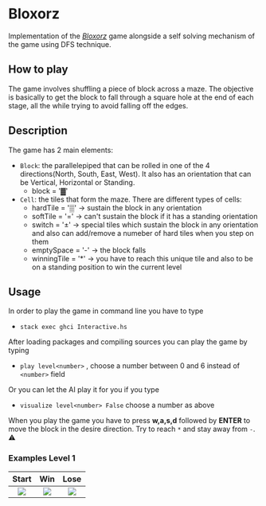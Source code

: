 # Bloxorz
Implementation of the [_Bloxorz_](https://www.miniclip.com/games/bloxorz/ro/) game alongside a self solving mechanism of the game using DFS technique.

## How to play
The game involves shuffling a piece of block across a maze. The objective is basically to get the block to fall through a square hole at the end of each stage, all the while trying to avoid falling off the edges.

## Description
The game has 2 main elements:
- `Block`: the parallelepiped that can be rolled in one of the 4 directions(North, South, East, West). It also has an orientation that can be Vertical, Horizontal or Standing.
    * block = '▓'
- `Cell`: the tiles that form the maze. There are different types of cells:
    * hardTile = '▒' -> sustain the block in any orientation
    * softTile = '=' -> can't sustain the block if it has a standing orientation
    * switch = '±' -> special tiles which sustain the block in any orientation and also can add/remove a numeber of hard tiles when you step on them
    * emptySpace = '-' -> the block falls 
    * winningTile = '*' -> you have to reach this unique tile and also to be on a standing position to win the current level 

## Usage
In order to play the game in command line you have to type  
 - `stack exec ghci Interactive.hs`  
 
After loading packages and compiling sources you can play the game by typing
 - `play level<number>` , choose a number between 0 and 6 instead of `<number>` field  
 
Or you can let the AI play it for you if you type
 - `visualize level<number> False` choose a number as above
 
 When you play the game you have to press __w,a,s,d__ followed by __ENTER__ to move the block in the desire direction. Try to reach `*` and stay away from `-`. :warning:

  
### Examples Level 1
|Start|Win|Lose|
|:---:|:---:|:---:|
|<img src="https://i.imgur.com/Ak21Nxu.png"/>|<img src="https://i.imgur.com/aCpvurj.png"/>|<img src="https://i.imgur.com/8tT5OjC.png"/>|
